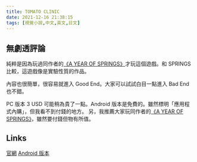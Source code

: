 ```yaml
---
title: TOMATO CLINIC
date: 2021-12-16 21:38:15
tags: [視覺小說,中文,英文,日文]
---
```

## 無劇透評論

純粹是因為玩過同作者的[《A YEAR OF SPRINGS》](2021/12/15/2021-12/stm1688580)才玩這個遊戲。和 SPRINGS 比較，這遊戲像是實驗性質的作品。

內容也很簡單，很容易就進入 Good End。大家可以試試白目一點進入 Bad End 也不錯。

PC 版本 3 USD 可能稍為貴了一點。Android 版本是免費的。雖然標明「應用程式內購」，但我看不到付錢的地方。
另，我推薦大家玩同作者的[《A YEAR OF SPRINGS》](2021/12/15/2021-12/stm1688580)，雖然要付錢但物有所值。

## Links

[官網](https://npckc.itch.io/tomato-clinic)
[Android 版本](https://play.google.com/store/apps/details?id=com.npckc.tomato)
